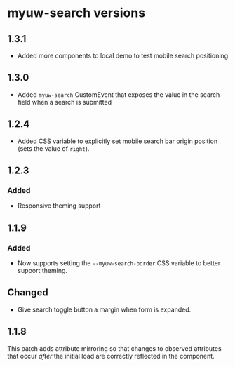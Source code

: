# myuw-search versions

## 1.3.1

* Added more components to local demo to test mobile search positioning

## 1.3.0

* Added `myuw-search` CustomEvent that exposes the value in the search field
  when a search is submitted

## 1.2.4

* Added CSS variable to explicitly set mobile search bar origin position
  (sets the value of `right`).

## 1.2.3

### Added

* Responsive theming support

## 1.1.9

### Added

* Now supports setting the `--myuw-search-border` CSS variable to better
  support theming.

## Changed

* Give search toggle button a margin when form is expanded.

## 1.1.8

This patch adds attribute mirroring so that changes to observed attributes
that occur _after_ the initial load are correctly reflected in the component.
